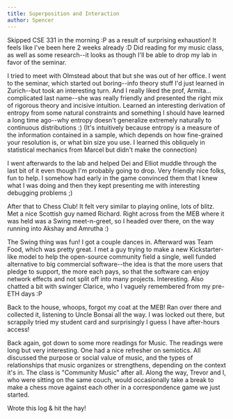 ```yaml
---
title: Superposition and Interaction
author: Spencer
---
```


Skipped CSE 331 in the morning :P as a result of surprising exhaustion! It feels like I've been here 2 weeks already :D Did reading for my music class, as well as some research--it looks as though I'll be able to drop my lab in favor of the seminar.

I tried to meet with Olmstead about that but she was out of her office. I went to the seminar, which started out boring--info theory stuff I'd just learned in Zurich--but took an interesting turn. And I really liked the prof, Armita... complicated last name--she was really friendly and presented the right mix of rigorous theory and incisive intuition. Learned an interesting derivation of entropy from some natural constraints and something I should have learned a long time ago--why entropy doesn't generalize extremely naturally to continuous distributions :) (It's intuitively because entropy is a measure of the information contained in a sample, which depends on how fine-grained your resolution is, or what bin size you use. I learned this obliquely in statistical mechanics from Marcel but didn't make the connection)

I went afterwards to the lab and helped Dei and Elliot muddle through the last bit of it even though I'm probably going to drop. Very friendly nice folks, fun to help. I somehow had early in the game convinced them that I knew what I was doing and then they kept presenting me with interesting debugging problems ;)

After that to Chess Club! It felt very similar to playing online, lots of blitz. Met a nice Scottish guy named Richard. Right across from the MEB where it was held was a Swing meet-n-greet, so I headed over there, on the way running into Akshay and Amrutha :)

The Swing thing was fun! I got a couple dances in. Afterward was Team Food, which was pretty great. I met a guy trying to make a new Kickstarter-like model to help the open-source community field a single, well funded alternative to big commercial software--the idea is that the more users that pledge to support, the more each pays, so that the software can enjoy network effects and not split off into many projects. Interesting. Also chatted a bit with swinger Clarice, who I vaguely remembered from my pre-ETH days :P

Back to the house, whoops, forgot my coat at the MEB! Ran over there and collected it, listening to Uncle Bonsai all the way. I was locked out there, but scrappily tried my student card and surprisingly I guess I have after-hours access!

Back again, got down to some more readings for Music. The readings were long but very interesting. One had a nice refresher on semiotics. All discussed the purpose or social value of music, and the types of relationships that music organizes or strengthens, depending on the context it's in. The class is "Community Music" after all. Along the way, Trevor and I, who were sitting on the same couch, would occasionally take a break to make a chess move against each other in a correspondence game we just started.

Wrote this log & hit the hay!